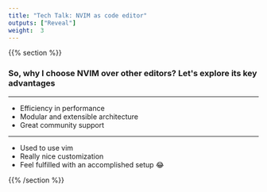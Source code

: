```yaml
---
title: "Tech Talk: NVIM as code editor"
outputs: ["Reveal"]
weight:  3
---
```


{{% section %}}

### So, why I choose NVIM over other editors? Let's explore its key advantages

---

* Efficiency in performance
* Modular and extensible architecture
* Great community support

---

* Used to use vim
* Really nice customization
* Feel fulfilled with an accomplished setup 😂

{{% /section %}}